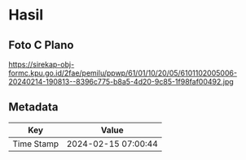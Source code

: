 # Hasil

## Foto C Plano

https://sirekap-obj-formc.kpu.go.id/2fae/pemilu/ppwp/61/01/10/20/05/6101102005006-20240214-190813--8396c775-b8a5-4d20-9c85-1f98faf00492.jpg


## Metadata

| Key        | Value               |
| ---------- | ------------------- |
| Time Stamp | 2024-02-15 07:00:44 |



